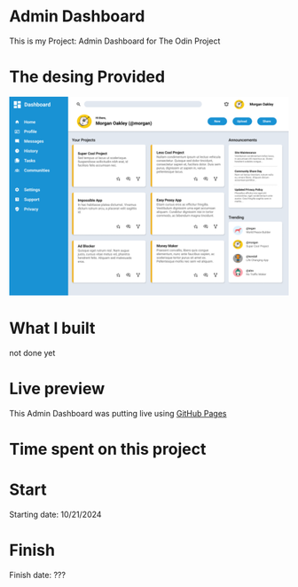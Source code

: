 # Admin Dashboard
This is my Project: Admin Dashboard for The Odin Project


# The desing Provided

![The design Provided](./images/dashboard-project.png)

# What I built
not done yet

# Live preview
This Admin Dashboard was putting live using [GitHub Pages](https://rudyravelindev.github.io/admin-dashboard/)

# Time spent on this project
# Start
Starting date: 10/21/2024
# Finish
Finish date: ???